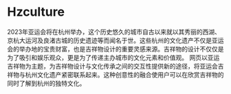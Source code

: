 # Hzculture
2023年亚运会将在杭州举办，这个历史悠久的城市自古以来就以其秀丽的西湖、京杭大运河及良渚古城的历史遗迹等而闻名于世。这些杭州的文化遗产不仅是亚运会的举办地的宝贵财富，也是吉祥物设计的重要灵感来源。吉祥物的设计不仅仅是为了吸引和娱乐观众，更是为了传递主办城市的文化元素和价值观。 网页以亚运吉祥物为主题，为吉祥物设计与文化传承之间的交互性提供新的途径，将亚运会吉祥物与杭州文化遗产紧密联系起来。这种创意性的融合使用户可以在欣赏吉祥物的同时了解到杭州的独特文化。
